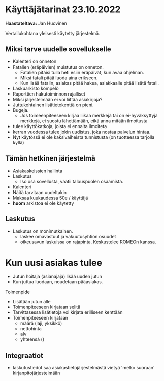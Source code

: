 # Käyttäjätarinat 23.10.2022

**Haastateltava:** Jan Huovinen  

Vertailukohtana yleisesti käytetty järjestelmä. 

## Miksi tarve uudelle sovellukselle
- Kalenteri on onneton
- Fatalien (eräpäivien) muistutus on onneton. 
  - Fatalien pitäisi tulla heti esiin eräpäivät, kun avaa ohjelman. 
  - Miksi fatali pitää luoda aina erikseen. 
  - Kun lisää fatalin, asiakas pitää hakea, asiakkaalle pitää lisätä fatali. 
- Laskuarkisto kömpelö
- Raporttien hakutoiminnon rajalliset
- Miksi järjestelmään ei voi liittää asiakirjoja? 
- Juttukohtainen lisätietokenttä on pieni. 
- Bugeja.
  - Jos toimeenpiteeseen kirjaa liikaa merkkejä tai on ei-hyväksyttyjä merkkejä, ei suostu lähettämään, eikä anna mitään ilmoitusta
- tulee käyttökatkoja, joista ei ennalta ilmoiteta
- kerran vuodessa tulee jokin uudistus, joka nostaa palvelun hintaa. 
- Nyt käytössä ei ole kaksivaiheista tunnistusta (on tuotteessa tarjolla kyllä)

## Tämän hetkinen järjestelmä
- Asiakaskeissien hallinta
- Laskutus
  - Iso osa sovellusta, vaatii talouspuolen osaamista. 
- Kalenteri
- Näitä tarvitaan uudeltakin
- Maksaa kuukaudessa 50e / käyttäjä
- **huom** arkistoa ei ole käytetty


## Laskutus

- Laskutus on monimutkainen.
  - laskee omavastuut ja vakuutusyhtiön osuudet
  - oikeusavun laskuissa on rajapinta. Keskustelee ROMEOn kanssa. 

# Kun uusi asiakas tulee
- Jutun hoitaja (asianajaja) lisää uuden jutun
- Kun juttua luodaan, noudetaan pääasiakas. 


Toimenpide
- Lisätään jutun alle
- Toimenpiteeseen kirjataan selitä
- Tarvittasessa lisätietoja voi kirjata erilliseen kenttään
- Toimenpiteeseen kirjataan 
  - määrä (laji, yksikkö)
  - nettohinta
  - alv
  - yhteensä ()


## Integraatiot
- laskutustiedot saa asiakastietojärjestelmästä vietyä 'melko suoraan' kirjanpitojärjestelmään 